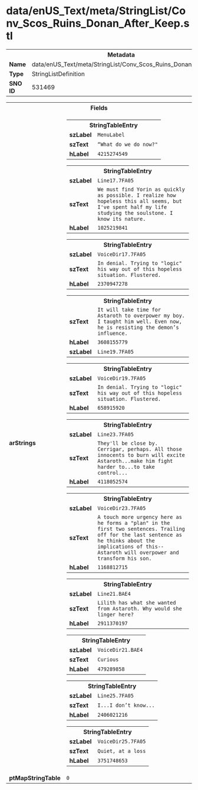 <h1>data/enUS_Text/meta/StringList/Conv_Scos_Ruins_Donan_After_Keep.stl</h1><table><tr><th colspan="100%">Metadata</th></tr><tr><td><b>Name</b></td><td>data/enUS_Text/meta/StringList/Conv_Scos_Ruins_Donan_After_Keep.stl</td></tr><tr><td><b>Type</b></td><td>StringListDefinition</td></tr><tr><td><b>SNO ID</b></td><td>531469</td></tr></table>

<table><tr><th colspan="100%">Fields</th></tr><tr><td><b>arStrings</b></td><td><table><tr><th colspan="100%">StringTableEntry</th></tr><tr><td><b>szLabel</b></td><td><code>MenuLabel</code></td></tr><tr><td><b>szText</b></td><td><code>“What do we do now?"</code></td></tr><tr><td><b>hLabel</b></td><td><code>4215274549</code></td></tr></table>


<table><tr><th colspan="100%">StringTableEntry</th></tr><tr><td><b>szLabel</b></td><td><code>Line17.7FA05</code></td></tr><tr><td><b>szText</b></td><td><code>We must find Yorin as quickly as possible. I realize how hopeless this all seems, but I've spent half my life studying the soulstone. I know its nature.</code></td></tr><tr><td><b>hLabel</b></td><td><code>1025219841</code></td></tr></table>


<table><tr><th colspan="100%">StringTableEntry</th></tr><tr><td><b>szLabel</b></td><td><code>VoiceDir17.7FA05</code></td></tr><tr><td><b>szText</b></td><td><code>In denial. Trying to "logic" his way out of this hopeless situation. Flustered.</code></td></tr><tr><td><b>hLabel</b></td><td><code>2370947278</code></td></tr></table>


<table><tr><th colspan="100%">StringTableEntry</th></tr><tr><td><b>szText</b></td><td><code>It will take time for Astaroth to overpower my boy. I taught him well. Even now, he is resisting the demon’s influence.</code></td></tr><tr><td><b>hLabel</b></td><td><code>3608155779</code></td></tr><tr><td><b>szLabel</b></td><td><code>Line19.7FA05</code></td></tr></table>


<table><tr><th colspan="100%">StringTableEntry</th></tr><tr><td><b>szLabel</b></td><td><code>VoiceDir19.7FA05</code></td></tr><tr><td><b>szText</b></td><td><code>In denial. Trying to "logic" his way out of this hopeless situation. Flustered.</code></td></tr><tr><td><b>hLabel</b></td><td><code>658915920</code></td></tr></table>


<table><tr><th colspan="100%">StringTableEntry</th></tr><tr><td><b>szLabel</b></td><td><code>Line23.7FA05</code></td></tr><tr><td><b>szText</b></td><td><code>They'll be close by. Cerrigar, perhaps. All those innocents to burn will excite Astaroth...make him fight harder to...to take control...</code></td></tr><tr><td><b>hLabel</b></td><td><code>4118052574</code></td></tr></table>


<table><tr><th colspan="100%">StringTableEntry</th></tr><tr><td><b>szLabel</b></td><td><code>VoiceDir23.7FA05</code></td></tr><tr><td><b>szText</b></td><td><code>A touch more urgency here as he forms a "plan" in the first two sentences. Trailing off for the last sentence as he thinks about the implications of this--Astaroth will overpower and transform his son.</code></td></tr><tr><td><b>hLabel</b></td><td><code>1168812715</code></td></tr></table>


<table><tr><th colspan="100%">StringTableEntry</th></tr><tr><td><b>szLabel</b></td><td><code>Line21.BAE4</code></td></tr><tr><td><b>szText</b></td><td><code>Lilith has what she wanted from Astaroth. Why would she linger here?</code></td></tr><tr><td><b>hLabel</b></td><td><code>2911370197</code></td></tr></table>


<table><tr><th colspan="100%">StringTableEntry</th></tr><tr><td><b>szLabel</b></td><td><code>VoiceDir21.BAE4</code></td></tr><tr><td><b>szText</b></td><td><code>Curious</code></td></tr><tr><td><b>hLabel</b></td><td><code>479289858</code></td></tr></table>


<table><tr><th colspan="100%">StringTableEntry</th></tr><tr><td><b>szLabel</b></td><td><code>Line25.7FA05</code></td></tr><tr><td><b>szText</b></td><td><code>I...I don’t know...</code></td></tr><tr><td><b>hLabel</b></td><td><code>2406021216</code></td></tr></table>


<table><tr><th colspan="100%">StringTableEntry</th></tr><tr><td><b>szLabel</b></td><td><code>VoiceDir25.7FA05</code></td></tr><tr><td><b>szText</b></td><td><code>Quiet, at a loss</code></td></tr><tr><td><b>hLabel</b></td><td><code>3751748653</code></td></tr></table>


</td></tr><tr><td><b>ptMapStringTable</b></td><td><code>0</code></td></tr></table>

